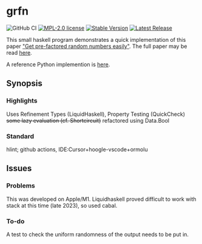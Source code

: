 # grfn
![GitHub CI](https://img.shields.io/github/actions/workflow/status/threeeyedgod/GRFN/ci.yml)
 [![MPL-2.0 license](https://img.shields.io/badge/license-MPL--2.0-blue.svg)](https://github.com/threeeyedgod/GRFN/blob/main/LICENSE)
[![Stable Version](https://img.shields.io/github/v/tag/ThreeEyedGod/GRFN)](https://img.shields.io/github/v/tag/ThreeEyedGod/grfn)
[![Latest Release](https://img.shields.io/github/v/release/ThreeEyedGod/GRFN?color=%233D9970)](https://img.shields.io/github/v/release/ThreeEyedGod/grfn?color=%233D9970)


This small haskell program demonstrates a quick implementation of this paper ["Get pre-factored random numbers easily"](https://twitter.com/michael_nielsen/status/1724854680990486780?s=20). The full paper may be read [here](https://link.springer.com/content/pdf/10.1007/s00145-003-0051-5.pdf).

A reference Python implemention is [here](https://www.johndcook.com/blog/2023/11/17/factored-random-numbers/).

Synopsis
---------
### Highlights
Uses Refinement Types (LiquidHaskell), Property Testing (QuickCheck) ~~some lazy evaluation (cf. Shortcircuit)~~ refactored using Data.Bool

### Standard
hlint; github actions, IDE:Cursor+hoogle-vscode+ormolu

Issues
-------
### Problems
This was developed on Apple/M1. Liquidhaskell proved difficult to work with stack at this time (late 2023), so used cabal. 

### To-do
A test to check the uniform randomness of the output needs to be put in. 



